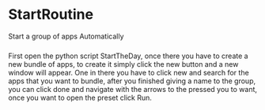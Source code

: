 # StartRoutine
 Start a group of apps Automatically

#####
First open the python script StartTheDay, once there you have to create a new bundle of apps,
 to create it simply click the new button and a new window will appear.
 One in there you have to click new and search for the apps that you want to bundle, 
after you finished giving a name to the group, you can click done and navigate with the arrows to the pressed you to want, 
once you want to open the preset click Run.
